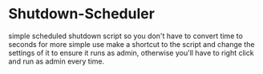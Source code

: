 # Shutdown-Scheduler
simple scheduled shutdown script so you don't have to convert time to seconds
for more simple use make a shortcut to the script and change the settings of it to ensure it runs as admin, otherwise you'll have to right click and run as admin every time.
